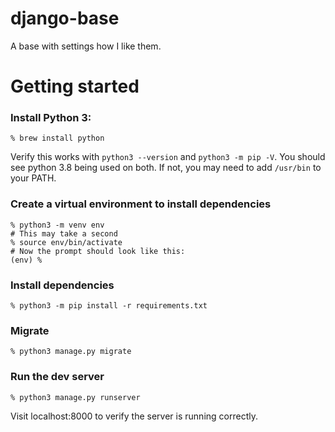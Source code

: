 # django-base
A base with settings how I like them.

# Getting started

### Install Python 3:

```
% brew install python
```

Verify this works with `python3 --version` and `python3 -m pip -V`. You should see python 3.8 being used on both. If not, you may need to add `/usr/bin` to your PATH. 

### Create a virtual environment to install dependencies

```
% python3 -m venv env
# This may take a second
% source env/bin/activate
# Now the prompt should look like this:
(env) %
```

### Install dependencies

```
% python3 -m pip install -r requirements.txt
```

### Migrate

```
% python3 manage.py migrate
```

### Run the dev server

```
% python3 manage.py runserver
```

Visit localhost:8000 to verify the server is running correctly. 

